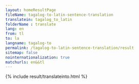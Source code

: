 ```yaml
---
layout: homeResultPage
fileName: tagalog-to-latin-sentence-translation
translatein: tagalog_to_latin
folderName : translate
lang: en
from: tl
to: la
langname: tagalog-to
permalink: /tagalog-to-latin-sentence-translation/result
sitemap: false
nointernationalization: true
matchurls: en&&tl
---
```

{% include result/translateinto.html %}

<script src="/js/result/translation.js" data-foldername="{{page.folderName}}" data-lang="{{page.lang}}"></script>
